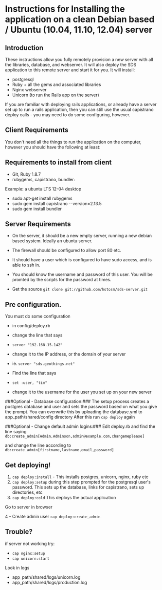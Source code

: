 
Instructions for Installing the application on a clean Debian based / Ubuntu (10.04, 11.10, 12.04) server
=============

Introduction
------------

These instructions allow you fully remotely provision a new server with all the libraries, database, and webserver. It will
also deploy the SDS application to this remote server and start it for you. It will install:

- postgresql
- Ruby + all the gems and associated libraries
- Nginx webserver
- Unicorn (to run the Rails app on the server)

If you are familiar with deploying rails applications, or already have a server set up to run a rails application,
then you can still use the usual capistrano deploy calls - you may need to do some configuring, however.

Client Requirements
-------------
You don't need all the things to run the application on the computer, however you should have the following at least:

Requirements to install from client
-------------
- Git, Ruby 1.8.7
- rubygems, capistrano, bundler:

Example: a ubuntu LTS 12-04 desktop
- sudo apt-get install rubygems
- sudo gem install capistrano --version=2.13.5
- sudo gem install bundler


Server Requirements
-------------

- On the server, it should be a new empty server, running a new debian based system. Ideally an ubuntu server.
- The firewall should be configured to allow port 80 etc.
- It should have a user which is configured to have sudo access, and is able to ssh in.
- You should know the username and password of this user. You will be promted by the scripts for the password at times.

- Get the source
` git clone git://github.com/hotosm/sds-server.git `

Pre configuration.
-------------

You must do some configuration

- in config/deploy.rb
- change the line that says
- ` server "192.168.15.142" `
- change it to the IP address, or the domain of your server
- ie. ` server "sds.geothings.net" `

- Find the line that says
- `set :user, "tim" `
- change it to the username for the user you set up on your new server

###Optional - Database configuration:###
The setup process creates a postgres database and user and sets the password based on what you give the prompt.
You can overwrite this by uploading the database.yml to app_path/shared/config directory
After this run ` cap deploy ` again

###Optional - Change default admin logins:###
Edit deploy.rb and find the line saying
` db:create_admin[Admin,Adminson,admin@example.com,changemeplease] `

and change the line according to ` db:create_admin[firstname,lastname,email,password] `

Get deploying!
-------------

1.  `cap deploy:install` - This installs postgres, unicorn, nginx, ruby etc
2.  `cap deploy:setup`
    during this step prompted for the postgresql user's password. This sets up the database, links for capistrano, sets up directories, etc
3.  `cap deploy:cold`
    This deploys the actual application

Go to server in browser

4 - Create admin user
`cap deploy:create_admin`


Trouble?
-------------

if server not working try:

- `cap nginx:setup`
- `cap unicorn:start`

Look in logs

- app_path/shared/logs/unicorn.log
- app_path/shared/logs/production.log